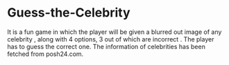 # Guess-the-Celebrity
It is a fun game in which the player will be given a blurred out image of any celebrity , along with 4 options, 3 out of which are incorrect . The player has to guess the correct one. The information of celebrities has been fetched from posh24.com.
